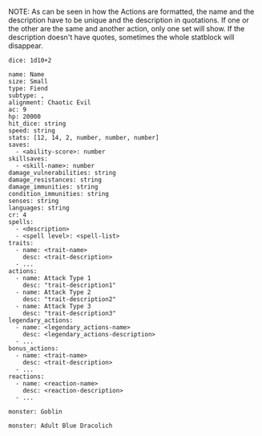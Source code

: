 NOTE: As can be seen in how the Actions are formatted, the name and the description have to be unique and the description in quotations. If one or the other are the same and another action, only one set will show. If the description doesn't have quotes, sometimes the whole statblock will disappear.

`dice: 1d10+2`


```statblock
name: Name
size: Small
type: Fiend
subtype: ,
alignment: Chaotic Evil
ac: 9
hp: 20000
hit_dice: string
speed: string
stats: [12, 14, 2, number, number, number]
saves:
  - <ability-score>: number
skillsaves:
  - <skill-name>: number
damage_vulnerabilities: string
damage_resistances: string
damage_immunities: string
condition_immunities: string
senses: string
languages: string
cr: 4
spells:
  - <description>
  - <spell level>: <spell-list>
traits:
  - name: <trait-name>
    desc: <trait-description>
  - ...
actions:
  - name: Attack Type 1
    desc: "trait-description1"
  - name: Attack Type 2
    desc: "trait-description2"
  - name: Attack Type 3
    desc: "trait-description3"
legendary_actions:
  - name: <legendary_actions-name>
    desc: <legendary_actions-description>
  - ...
bonus_actions:
  - name: <trait-name>
    desc: <trait-description>
  - ...
reactions:
  - name: <reaction-name>
    desc: <reaction-description>
  - ...
```



```statblock
monster: Goblin
```

```statblock
monster: Adult Blue Dracolich
```


